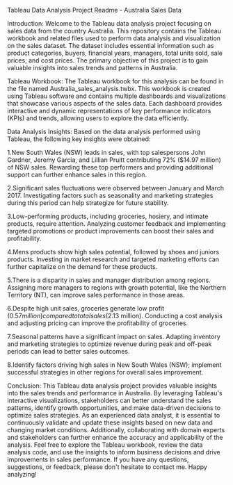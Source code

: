 Tableau Data Analysis Project Readme - Australia Sales Data

Introduction:
Welcome to the Tableau data analysis project focusing on sales data from the country Australia. This repository contains the Tableau workbook and related files used to perform data analysis and visualization on the sales dataset. The dataset includes essential information such as product categories, buyers, financial years, managers, total units sold, sale prices, and cost prices. The primary objective of this project is to gain valuable insights into sales trends and patterns in Australia.

Tableau Workbook:
The Tableau workbook for this analysis can be found in the file named Australia_sales_analysis.twbx. This workbook is created using Tableau software and contains multiple dashboards and visualizations that showcase various aspects of the sales data. Each dashboard provides interactive and dynamic representations of key performance indicators (KPIs) and trends, allowing users to explore the data efficiently.

Data Analysis Insights:
Based on the data analysis performed using Tableau, the following key insights were obtained:

1.New South Wales (NSW) leads in sales, with top salespersons John Gardner, Jeremy Garcia, and Lillian Pruitt contributing 72% ($14.97 million) of NSW sales. Rewarding these top performers and providing additional support can further enhance sales in this region.

2.Significant sales fluctuations were observed between January and March 2017. Investigating factors such as seasonality and marketing strategies during this period can help strategize for future stability.

3.Low-performing products, including groceries, hosiery, and intimate products, require attention. Analyzing customer feedback and implementing targeted promotions or product improvements can boost their sales and profitability.

4.Mens products show high sales potential, followed by shoes and juniors products. Investing in market research and targeted marketing efforts can further capitalize on the demand for these products.

5.There is a disparity in sales and manager distribution among regions. Assigning more managers to regions with growth potential, like the Northern Territory (NT), can improve sales performance in those areas.

6.Despite high unit sales, groceries generate low profit ($0.57 million) compared to total sales ($2.13 million). Conducting a cost analysis and adjusting pricing can improve the profitability of groceries.

7.Seasonal patterns have a significant impact on sales. Adapting inventory and marketing strategies to optimize revenue during peak and off-peak periods can lead to better sales outcomes.

8.Identify factors driving high sales in New South Wales (NSW); implement successful strategies in other regions for overall sales improvement.

Conclusion:
This Tableau data analysis project provides valuable insights into the sales trends and performance in Australia. By leveraging Tableau's interactive visualizations, stakeholders can better understand the sales patterns, identify growth opportunities, and make data-driven decisions to optimize sales strategies.
As an experienced data analyst, it is essential to continuously validate and update these insights based on new data and changing market conditions. Additionally, collaborating with domain experts and stakeholders can further enhance the accuracy and applicability of the analysis.
Feel free to explore the Tableau workbook, review the data analysis code, and use the insights to inform business decisions and drive improvements in sales performance.
If you have any questions, suggestions, or feedback, please don't hesitate to contact me.
Happy analyzing!
